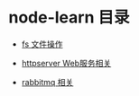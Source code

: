 # node-learn 目录
* [fs 文件操作](https://github.com/leiyatao/node-learn/tree/master/fs)

* [httpserver Web服务相关](https://github.com/leiyatao/node-learn/tree/master/httpserver)

* [rabbitmq 相关](https://github.com/leiyatao/node-learn/tree/master/rabbitmq)
